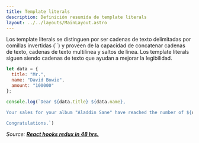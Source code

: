 ```yaml
---
title: Template literals
description: Definición resumida de template literals
layout: ../../layouts/MainLayout.astro
---
```


Los template literals se distinguen por ser cadenas de texto delimitadas por comillas invertidas (``) y proveen de la capacidad de concatenar cadenas de texto, cadenas de texto multilinea y saltos de linea. Los template literals siguen siendo cadenas de texto que ayudan a mejorar la legibilidad.

```js
let data = {
  title: "Mr.",
  name: "David Bowie",
  amount: "100000" 
};

console.log(`Dear ${data.title} ${data.name},

Your sales for your album "Aladdin Sane" have reached the number of ${data.amount} copies.

Congratulations.`)
```

_Source: [**React hooks redux in 48 hrs.**](https://www.amazon.com/React-Hooks-Redux-hours-JavaScript-ebook/dp/B0987SZHW4)_